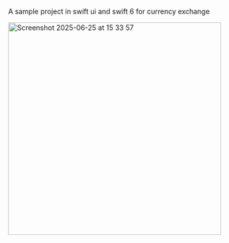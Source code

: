 A sample project in swift ui and swift 6 for currency exchange


<img width="431" alt="Screenshot 2025-06-25 at 15 33 57" src="https://github.com/user-attachments/assets/975a03d0-b670-44bf-8a57-fa1c8a25e9d4" />
